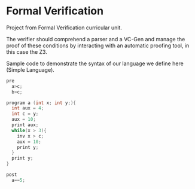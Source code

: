 # Formal Verification
Project from Formal Verification curricular unit.

The verifier should comprehend a parser and a VC-Gen and manage the proof of these conditions by interacting with an automatic proofing tool, in this case the Z3.

Sample code to demonstrate the syntax of our language we define here (Simple Language).

```C
pre
  a>c;
  b>c;

program a (int x; int y;){
  int aux = 4;
  int c = y;
  aux = 10;
  print aux;
  while(x > 3){
    inv x > c;
    aux = 10;
    print y;
  }
  print y;
}

post
  a==5;
```
